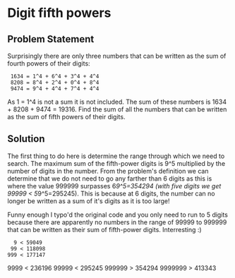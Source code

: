 # Digit fifth powers

## Problem Statement

Surprisingly there are only three numbers that can be written as the sum of fourth powers of their digits:

     1634 = 1^4 + 6^4 + 3^4 + 4^4
     8208 = 8^4 + 2^4 + 0^4 + 8^4
     9474 = 9^4 + 4^4 + 7^4 + 4^4

As 1 = 1^4 is not a sum it is not included. The sum of these numbers is 1634 + 8208 + 9474 = 19316. Find the sum of all the numbers that can be written as the sum of fifth powers of their digits.

## Solution
The first thing to do here is determine the range through which we need to search. The maximum sum of the fifth-power digits is 9^5 multiplied by the number of digits in the number. From the problem's definition we can determine that we do not need to go any farther than 6 digits as this is where the value 999999 surpasses 6*9^5=354294 (with five digits we get 99999 < 5*9^5=295245). This is because at 6 digits, the number can no longer be written as a sum of it's digits as it is too large!

Funny enough I typo'd the original code and you only need to run to 5 digits because there are apparently no numbers in the range of 99999 to 999999 that can be written as their sum of fifth-power digits. Interresting :)

      9 < 59049
     99 < 118098
    999 < 177147
   9999 < 236196
  99999 < 295245
 999999 > 354294
9999999 > 413343